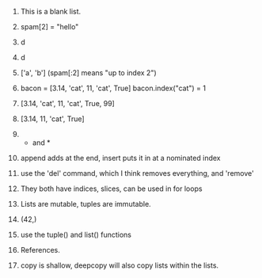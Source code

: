 1. This is a blank list.

2. spam[2] = "hello"

3. d

4. d

5. ['a', 'b'] (spam[:2] means "up to index 2")

6. bacon = [3.14, 'cat', 11, 'cat', True]
bacon.index("cat") = 1

7. [3.14, 'cat', 11, 'cat', True, 99]

8. [3.14, 11, 'cat', True]

9. + and *

10. append adds at the end, insert puts it in at a nominated index

11. use the 'del' command, which I think removes everything, and 'remove'

12. They both have indices, slices, can be used in for loops

13. Lists are mutable, tuples are immutable.

14. (42,)

15. use the tuple() and list() functions

16. References.

17. copy is shallow, deepcopy will also copy lists within the lists.
